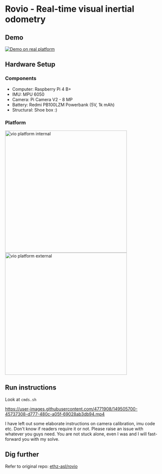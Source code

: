# Rovio - Real-time visual inertial odometry
## Demo

[![Demo on real platform](https://user-images.githubusercontent.com/4771908/163667319-6562940c-eb21-4c6a-9fa2-b1a05e625dfd.png "visual inertial odometry - Rovio")](https://www.youtube.com/watch?v=maiFTbCU-PY)

<!-- [![Demo on real platform](http://img.youtube.com/vi/maiFTbCU-PY/0.jpg)](http://www.youtube.com/watch?v=maiFTbCU-PY "visual inertial odometry - Rovio") -->

## Hardware Setup
### Components
- Computer: Raspberry Pi 4 B+
- IMU: MPU 6050
- Camera: Pi Camera V2 - 8 MP
- Battery: Redmi PB100LZM Powerbank (5V, 1k mAh)
- Structural: Shoe box :)

### Platform
<!-- https://stackoverflow.com/questions/11804820/how-can-i-embed-a-youtube-video-on-github-wiki-pages -->
<img alt="vio platform internal" src="https://user-images.githubusercontent.com/4771908/163665998-99c09bed-3ffa-4374-9884-c9378c452051.jpg" width="400"/>
<img alt="vio platform external" src="https://user-images.githubusercontent.com/4771908/163665996-6067aec3-461d-47bd-8d0a-c4eec4203b31.jpg" width="400"/>

## Run instructions
Look at `cmds.sh`

https://user-images.githubusercontent.com/4771908/149505700-45737308-d777-480c-a05f-69028ab3db94.mp4

I have left out some elaborate instructions on camera calibration, imu code etc. Don't know if readers require it or not. Please raise an issue with whatever you guys need. You are not stuck alone, even I was and I will fast-forward you with my solve.

## Dig further
Refer to original repo: [ethz-asl/rovio](https://github.com/ethz-asl/rovio)

